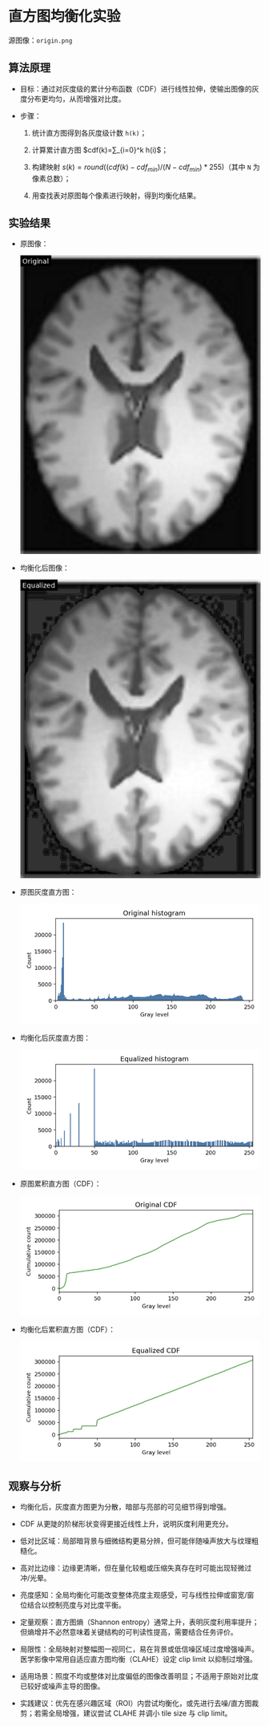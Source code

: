 # 直方图均衡化实验

源图像：`origin.png`



## 算法原理

- 目标：通过对灰度级的累计分布函数（CDF）进行线性拉伸，使输出图像的灰度分布更均匀，从而增强对比度。

- 步骤：

  1) 统计直方图得到各灰度级计数 `h(k)`；

  2) 计算累计直方图 $cdf(k)=∑_{i=0}^k h(i)$；

  3) 构建映射 $s(k)=round((cdf(k)-cdf_{min})/(N-cdf_{min})*255)$（其中 `N` 为像素总数）；

  4) 用查找表对原图每个像素进行映射，得到均衡化结果。



## 实验结果

- 原图像：

  ![](original.png)

- 均衡化后图像：

  ![](equalized.png)



- 原图灰度直方图：

  ![](hist_original.png)

- 均衡化后灰度直方图：

  ![](hist_equalized.png)



- 原图累积直方图（CDF）：

  ![](cdf_original.png)

- 均衡化后累积直方图（CDF）：

  ![](cdf_equalized.png)



## 观察与分析

- 均衡化后，灰度直方图更为分散，暗部与亮部的可见细节得到增强。

- CDF 从更陡的阶梯形状变得更接近线性上升，说明灰度利用更充分。

- 低对比区域：局部暗背景与细微结构更易分辨，但可能伴随噪声放大与纹理粗糙化。

- 高对比边缘：边缘更清晰，但在量化较粗或压缩失真存在时可能出现轻微过冲/光晕。

- 亮度感知：全局均衡化可能改变整体亮度主观感受，可与线性拉伸或窗宽/窗位结合以控制亮度与对比度平衡。

- 定量观察：直方图熵（Shannon entropy）通常上升，表明灰度利用率提升；但熵增并不必然意味着关键结构的可判读性提高，需要结合任务评价。

- 局限性：全局映射对整幅图一视同仁，易在背景或低信噪区域过度增强噪声。医学影像中常用自适应直方图均衡（CLAHE）设定 clip limit 以抑制过增强。

- 适用场景：照度不均或整体对比度偏低的图像改善明显；不适用于原始对比度已较好或噪声主导的图像。

- 实践建议：优先在感兴趣区域（ROI）内尝试均衡化，或先进行去噪/直方图裁剪；若需全局增强，建议尝试 CLAHE 并调小 tile size 与 clip limit。
